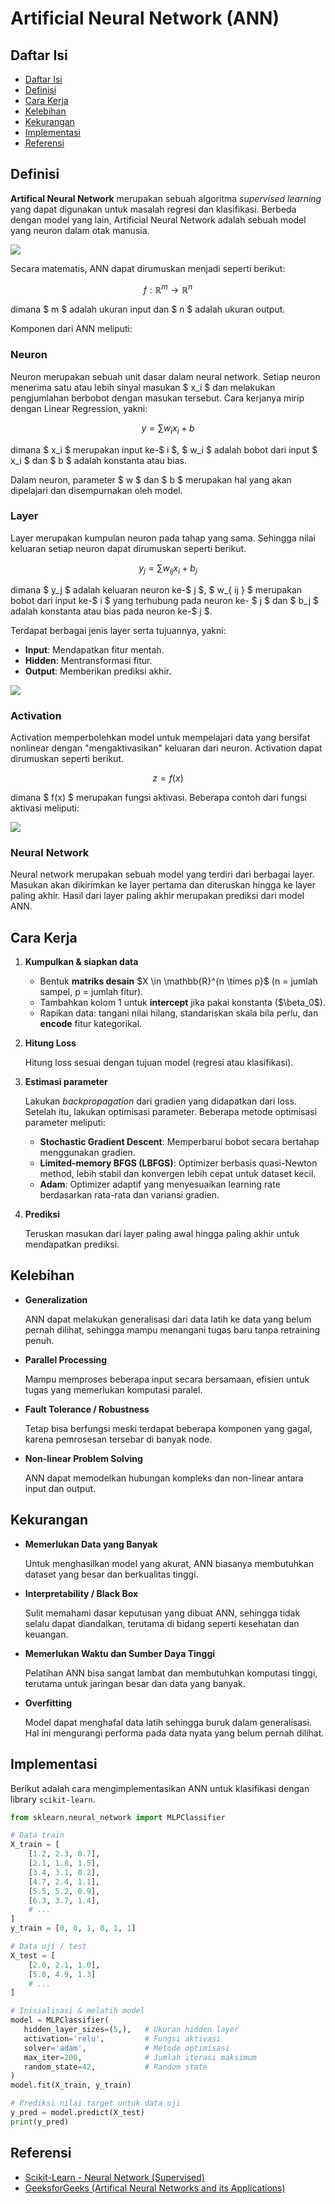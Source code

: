 # Artificial Neural Network (ANN)

## Daftar Isi

- [Daftar Isi](#daftar-isi)
- [Definisi](#definisi)
- [Cara Kerja](#cara-kerja)
- [Kelebihan](#kelebihan)
- [Kekurangan](#kekurangan)
- [Implementasi](#implementasi)
- [Referensi](#referensi)

## Definisi

**Artifical Neural Network** merupakan sebuah algoritma _supervised learning_ yang dapat digunakan untuk masalah regresi dan klasifikasi. Berbeda dengan model yang lain, Artificial Neural Network adalah sebuah model yang neuron dalam otak manusia.

<img src="https://media.geeksforgeeks.org/wp-content/uploads/20230410104038/Artificial-Neural-Networks.webp" />

Secara matematis, ANN dapat dirumuskan menjadi seperti berikut:

$$ f : \mathbb{R}^m \to \mathbb{R}^n $$

dimana $ m $ adalah ukuran input dan $ n $ adalah ukuran output.

Komponen dari ANN meliputi:

### Neuron 

Neuron merupakan sebuah unit dasar dalam neural network. Setiap neuron menerima satu atau lebih sinyal masukan $ x_i $ dan melakukan pengjumlahan berbobot dengan masukan tersebut. Cara kerjanya mirip dengan Linear Regression, yakni:

$$ y = \sum w_i x_i + b $$

dimana $ x_i $ merupakan input ke-$ i $, $ w_i $ adalah bobot dari input $ x_i $ dan $ b $ adalah konstanta atau bias.

Dalam neuron, parameter $ w $ dan $ b $ merupakan hal yang akan dipelajari dan disempurnakan oleh model.

### Layer 

Layer merupakan kumpulan neuron pada tahap yang sama. Sehingga nilai keluaran setiap neuron dapat dirumuskan seperti berikut.

$$ y_j = \sum w_{ ij } x_i + b_j $$

dimana $ y_j $ adalah keluaran neuron ke-$ j $, $ w_{ ij } $ merupakan bobot dari input ke-$ i $ yang terhubung pada neuron ke- $ j $ dan $ b_j $ adalah konstanta atau bias pada neuron ke-$ j $.

Terdapat berbagai jenis layer serta tujuannya, yakni:

- **Input**: Mendapatkan fitur mentah.
- **Hidden**: Mentransformasi fitur.
- **Output**: Memberikan prediksi akhir.

<img src="https://media.geeksforgeeks.org/wp-content/uploads/20240601001059/FNN.jpg" />

### Activation

Activation memperbolehkan model untuk mempelajari data yang bersifat nonlinear dengan "mengaktivasikan" keluaran dari neuron. Activation dapat dirumuskan seperti berikut.

$$ z = f(x) $$

dimana $ f(x) $ merupakan fungsi aktivasi. Beberapa contoh dari fungsi aktivasi meliputi:

<img src="https://tse4.mm.bing.net/th/id/OIP.xIsRsTdRQjtsbr0Jt2rNAwAAAA?rs=1&pid=ImgDetMain&o=7&rm=3" />

### Neural Network 

Neural network merupakan sebuah model yang terdiri dari berbagai layer. Masukan akan dikirimkan ke layer pertama dan diteruskan hingga ke layer paling akhir. Hasil dari layer paling akhir merupakan prediksi dari model ANN.

## Cara Kerja

1. **Kumpulkan & siapkan data**

   * Bentuk **matriks desain** \$X \in \mathbb{R}^{n \times p}\$ (n = jumlah sampel, p = jumlah fitur).
   * Tambahkan kolom 1 untuk **intercept** jika pakai konstanta (\$\beta\_0\$).
   * Rapikan data: tangani nilai hilang, standariskan skala bila perlu, dan **encode** fitur kategorikal.

2. **Hitung Loss**

   Hitung loss sesuai dengan tujuan model (regresi atau klasifikasi).

3. **Estimasi parameter**

   Lakukan _backpropagation_ dari gradien yang didapatkan dari loss. Setelah itu, lakukan optimisasi parameter. Beberapa metode optimisasi parameter meliputi:

   * **Stochastic Gradient Descent**: Memperbarui bobot secara bertahap menggunakan gradien.
   * **Limited-memory BFGS (LBFGS)**: Optimizer berbasis quasi-Newton method, lebih stabil dan konvergen lebih cepat untuk dataset kecil.
   * **Adam**: Optimizer adaptif yang menyesuaikan learning rate berdasarkan rata-rata dan variansi gradien.

4. **Prediksi**

   Teruskan masukan dari layer paling awal hingga paling akhir untuk mendapatkan prediksi.

## Kelebihan
- **Generalization**

   ANN dapat melakukan generalisasi dari data latih ke data yang belum pernah dilihat, sehingga mampu menangani tugas baru tanpa retraining penuh.
   
- **Parallel Processing**

   Mampu memproses beberapa input secara bersamaan, efisien untuk tugas yang memerlukan komputasi paralel.

- **Fault Tolerance / Robustness**

   Tetap bisa berfungsi meski terdapat beberapa komponen yang gagal, karena pemrosesan tersebar di banyak node.

- **Non-linear Problem Solving**

   ANN dapat memodelkan hubungan kompleks dan non-linear antara input dan output.

## Kekurangan
- **Memerlukan Data yang Banyak**
   
   Untuk menghasilkan model yang akurat, ANN biasanya membutuhkan dataset yang besar dan berkualitas tinggi.

- **Interpretability / Black Box**

   Sulit memahami dasar keputusan yang dibuat ANN, sehingga tidak selalu dapat diandalkan, terutama di bidang seperti kesehatan dan keuangan.

- **Memerlukan Waktu dan Sumber Daya Tinggi**

   Pelatihan ANN bisa sangat lambat dan membutuhkan komputasi tinggi, terutama untuk jaringan besar dan data yang banyak.

- **Overfitting**
   
   Model dapat menghafal data latih sehingga buruk dalam generalisasi. Hal ini mengurangi performa pada data nyata yang belum pernah dilihat.


## Implementasi

Berikut adalah cara mengimplementasikan ANN untuk klasifikasi dengan library `scikit-learn`.

```python
from sklearn.neural_network import MLPClassifier

# Data train
X_train = [
    [1.2, 2.3, 0.7],
    [2.1, 1.8, 1.5],
    [3.4, 3.1, 0.2],
    [4.7, 2.4, 1.1],
    [5.5, 5.2, 0.9],
    [6.3, 3.7, 1.4],
    # ...
]
y_train = [0, 0, 1, 0, 1, 1]

# Data uji / test
X_test = [
    [2.0, 2.1, 1.0],
    [5.8, 4.9, 1.3]
    # ...
]

# Inisialisasi & melatih model
model = MLPClassifier(
   hidden_layer_sizes=(5,),   # Ukuran hidden layer
   activation='relu',         # Fungsi aktivasi
   solver='adam',             # Metode optimisasi
   max_iter=200,              # Jumlah iterasi maksimum
   random_state=42,           # Random state
)
model.fit(X_train, y_train)

# Prediksi nilai target untuk data uji
y_pred = model.predict(X_test)
print(y_pred)
```

## Referensi
- [Scikit-Learn - Neural Network (Supervised)](https://scikit-learn.org/stable/modules/neural_networks_supervised.html#neural-networks-supervised)
- [GeeksforGeeks (Artifical Neural Networks and its Applications)](https://www.geeksforgeeks.org/artificial-intelligence/artificial-neural-networks-and-its-applications/)